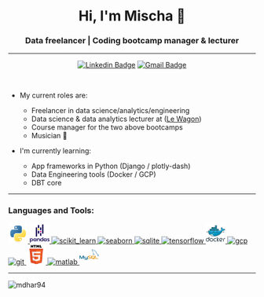 <h1 align="center">Hi, I'm Mischa 👋</h1>
<h3 align="center">Data freelancer | Coding bootcamp manager & lecturer </h3>

---
<div align="center">
  
  [![Linkedin Badge](https://img.shields.io/badge/-Mischa%20Dhar-blue?style=flat-square&logo=Linkedin&logoColor=white&link=https://www.linkedin.com/in/mischa-dhar/)](https://www.linkedin.com/in/mischa-dhar/)
  [![Gmail Badge](https://img.shields.io/badge/-mischadhar94@gmail.com-c14438?style=flat-square&logo=Gmail&logoColor=white&link=mailto:mischadhar94@gmail.com)](mailto:mischadhar94@gmail.com)
</div>
<br>

* My current roles are:
  
  * Freelancer in data science/analytics/engineering
  * Data science & data analytics lecturer at ([Le Wagon](https://www.lewagon.com/london))
  * Course manager for the two above bootcamps 
  * Musician :guitar:


* I'm currently learning:
  
  * App frameworks in Python (Django / plotly-dash) 
  * Data Engineering tools (Docker / GCP)
  * DBT core

---
<h3 align="left">Languages and Tools:</h3>
<p align="left"> <a href="https://www.python.org" target="_blank" rel="noreferrer"> <img src="https://raw.githubusercontent.com/devicons/devicon/master/icons/python/python-original.svg" alt="python" width="40" height="40"/> </a> <a href="https://pandas.pydata.org/" target="_blank" rel="noreferrer"> <img src="https://raw.githubusercontent.com/devicons/devicon/master/icons/pandas/pandas-original-wordmark.svg" alt="pandas" width="40" height="40"/> </a> <a href="https://scikit-learn.org/" target="_blank" rel="noreferrer"> <img src="https://upload.wikimedia.org/wikipedia/commons/0/05/Scikit_learn_logo_small.svg" alt="scikit_learn" width="40" height="40"/> </a> <a href="https://seaborn.pydata.org/" target="_blank" rel="noreferrer"> <img src="https://seaborn.pydata.org/_images/logo-mark-lightbg.svg" alt="seaborn" width="40" height="40"/> </a> <a href="https://www.sqlite.org/" target="_blank" rel="noreferrer"> <img src="https://www.vectorlogo.zone/logos/sqlite/sqlite-icon.svg" alt="sqlite" width="40" height="40"/> </a> <a href="https://www.tensorflow.org" target="_blank" rel="noreferrer"> <img src="https://www.vectorlogo.zone/logos/tensorflow/tensorflow-icon.svg" alt="tensorflow" width="40" height="40"/> </a> <a href="https://www.docker.com/" target="_blank" rel="noreferrer"> <img src="https://raw.githubusercontent.com/devicons/devicon/master/icons/docker/docker-original-wordmark.svg" alt="docker" width="40" height="40"/> </a> <a href="https://cloud.google.com" target="_blank" rel="noreferrer"> <img src="https://www.vectorlogo.zone/logos/google_cloud/google_cloud-icon.svg" alt="gcp" width="40" height="40"/> </a> <a href="https://git-scm.com/" target="_blank" rel="noreferrer"> <img src="https://www.vectorlogo.zone/logos/git-scm/git-scm-icon.svg" alt="git" width="40" height="40"/> </a> <a href="https://www.w3.org/html/" target="_blank" rel="noreferrer"> <img src="https://raw.githubusercontent.com/devicons/devicon/master/icons/html5/html5-original-wordmark.svg" alt="html5" width="40" height="40"/> </a> <a href="https://www.mathworks.com/" target="_blank" rel="noreferrer"> <img src="https://upload.wikimedia.org/wikipedia/commons/2/21/Matlab_Logo.png" alt="matlab" width="40" height="40"/> </a> <a href="https://www.mysql.com/" target="_blank" rel="noreferrer"> <img src="https://raw.githubusercontent.com/devicons/devicon/master/icons/mysql/mysql-original-wordmark.svg" alt="mysql" width="40" height="40"/> </a>

---

<p><img align="center" src="https://github-readme-stats.vercel.app/api/top-langs?username=mdhar94&show_icons=true&locale=en&layout=compact" alt="mdhar94" /></p>
